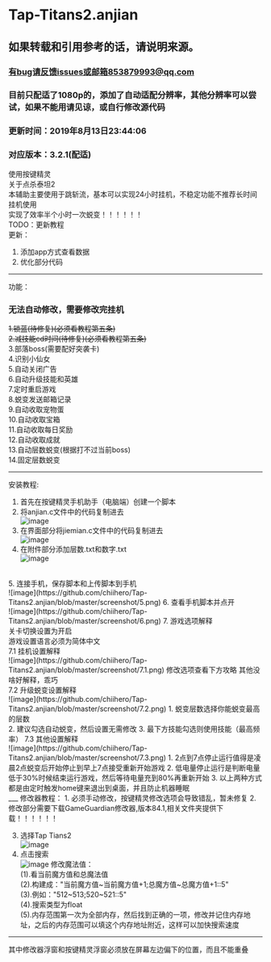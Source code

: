 ﻿# Tap-Titans2.anjian
## 如果转载和引用参考的话，请说明来源。
### 有bug请反馈issues或邮箱853879993@qq.com
### 目前只配适了1080p的，添加了自动适配分辨率，其他分辨率可以尝试，如果不能用请见谅，或自行修改源代码
### 更新时间：2019年8月13日23:44:06
### 对应版本：3.2.1(配适)

使用按键精灵<br />
关于点杀泰坦2<br />
本辅助主要使用于跳斩流，基本可以实现24小时挂机，不稳定功能不推荐长时间挂机使用<br />
实现了效率半个小时一次蜕变！！！！！！<br />
TODO：更新教程<br />
更新：<br />
1. 添加app方式查看数据<br />
2. 优化部分代码<br />
___
功能：<br />

### 无法自动修改，需要修改完挂机<br />
~~1.锁蓝(待修复)(必须看教程第五条)~~<br />
~~2.减技能cd时间(待修复)(必须看教程第五条)~~<br />
3.部落boss(需要配好突袭卡)<br />
4.识别小仙女<br />
5.自动关闭广告<br />
6.自动升级技能和英雄<br />
7.定时重启游戏<br />
8.蜕变发送邮箱记录<br />
9.自动收取宠物蛋<br />
10.自动收取宝箱<br />
11.自动收取每日奖励<br />
12.自动收取成就<br />
13.自动层数蜕变(根据打不过当前boss)<br />
14.固定层数蜕变<br />
___

安装教程:
1. 首先在按键精灵手机助手（电脑端）创建一个脚本<br />
2. 将anjian.c文件中的代码复制进去<br />
![image](https://github.com/chiihero/Tap-Titans2.anjian/blob/master/screenshot/2.png)
3. 在界面部分将jiemian.c文件中的代码复制进去<br />
![image](https://github.com/chiihero/Tap-Titans2.anjian/blob/master/screenshot/3.png)
4. 在附件部分添加层数.txt和数字.txt<br />
![image](https://github.com/chiihero/Tap-Titans2.anjian/blob/master/screenshot/4.png)
<br />
5. 连接手机，保存脚本和上传脚本到手机<br />
![image](https://github.com/chiihero/Tap-Titans2.anjian/blob/master/screenshot/5.png)
6. 查看手机脚本并点开<br />
![image](https://github.com/chiihero/Tap-Titans2.anjian/blob/master/screenshot/6.png)
7. 游戏选项解释<br />
关卡切换设置为开启<br />
游戏设置语言必须为简体中文<br />
7.1 挂机设置解释<br />
![image](https://github.com/chiihero/Tap-Titans2.anjian/blob/master/screenshot/7.1.png)
修改选项查看下方攻略
其他没啥好解释，乖巧<br />
7.2 升级蜕变设置解释<br />
![image](https://github.com/chiihero/Tap-Titans2.anjian/blob/master/screenshot/7.2.png)
1. 蜕变层数选择你能蜕变最高的层数<br />
2. 建议勾选自动蜕变，然后设置无需修改
3. 最下方技能勾选则使用技能（最高频率）
7.3 其他设置解释<br />
![image](https://github.com/chiihero/Tap-Titans2.anjian/blob/master/screenshot/7.3.png)
1. 2点到7点停止运行值得是凌晨2点蜕变后开始停止到早上7点接受重新开始游戏
2. 低电量停止运行是判断电量低于30%时候结束运行游戏，然后等待电量充到80%再重新开始
3. 以上两种方式都是由定时触发home键来退出到桌面，并且防止机器睡眠
<br />
___
修改器教程：
1. 必须手动修改，按键精灵修改选项会导致错乱，暂未修复
2. 修改部分需要下载GameGuardian修改器,版本84.1,相关文件夹提供下载！！！！！！<br />

3. 选择Tap Tians2<br />
![image](https://github.com/chiihero/Tap-Titans2.anjian/blob/master/源文件截图/修改器/截图5.png)
4. 点击搜索<br />
![image](https://github.com/chiihero/Tap-Titans2.anjian/blob/master/源文件截图/修改器/搜索2.png)
修改魔法值：<br />
(1).看当前魔方值和总魔法值<br />
(2).构建成："当前魔方值~当前魔方值+1;总魔方值~总魔方值+1::5"<br />
(3).例如："512~513;520~521::5"<br />
(4).搜索类型为float<br />
(5).内存范围第一次为全部内存，然后找到正确的一项，修改并记住内存地址，之后的内存范围可以填这个内存地址附近，这样可以加快搜索速度<br />
___
其中修改器浮窗和按键精灵浮窗必须放在屏幕左边偏下的位置，而且不能重叠<br />
